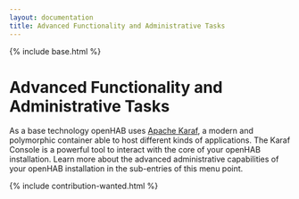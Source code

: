 ```yaml
---
layout: documentation
title: Advanced Functionality and Administrative Tasks
---
```


{% include base.html %}

# Advanced Functionality and Administrative Tasks

As a base technology openHAB uses [Apache Karaf](http://karaf.apache.org), a modern and polymorphic container able to host different kinds of applications.
The Karaf Console is a powerful tool to interact with the core of your openHAB installation.
Learn more about the advanced administrative capabilities of your openHAB installation in the sub-entries of this menu point.

{% include contribution-wanted.html %}
